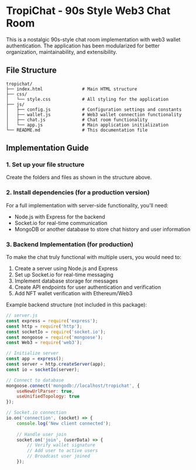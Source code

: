 # TropiChat - 90s Style Web3 Chat Room

This is a nostalgic 90s-style chat room implementation with web3 wallet authentication. The application has been modularized for better organization, maintainability, and extensibility.

## File Structure

```
tropichat/
├── index.html               # Main HTML structure
├── css/
│   └── style.css            # All styling for the application
├── js/
│   ├── config.js            # Configuration settings and constants
│   ├── wallet.js            # Web3 wallet connection functionality
│   ├── chat.js              # Chat room functionality
│   └── app.js               # Main application initialization
└── README.md                # This documentation file
```

## Implementation Guide

### 1. Set up your file structure

Create the folders and files as shown in the structure above.

### 2. Install dependencies (for a production version)

For a full implementation with server-side functionality, you'll need:

- Node.js with Express for the backend
- Socket.io for real-time communication
- MongoDB or another database to store chat history and user information

### 3. Backend Implementation (for production)

To make the chat truly functional with multiple users, you would need to:

1. Create a server using Node.js and Express
2. Set up Socket.io for real-time messaging
3. Implement database storage for messages
4. Create API endpoints for user authentication and verification
5. Add NFT wallet verification with Ethereum/Web3

Example backend structure (not included in this package):

```javascript
// server.js
const express = require('express');
const http = require('http');
const socketIo = require('socket.io');
const mongoose = require('mongoose');
const Web3 = require('web3');

// Initialize server
const app = express();
const server = http.createServer(app);
const io = socketIo(server);

// Connect to database
mongoose.connect('mongodb://localhost/tropichat', {
    useNewUrlParser: true,
    useUnifiedTopology: true
});

// Socket.io connection
io.on('connection', (socket) => {
    console.log('New client connected');
    
    // Handle user join
    socket.on('join', (userData) => {
        // Verify wallet signature
        // Add user to active users
        // Broadcast user joined
    });